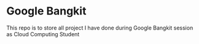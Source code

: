 # Google Bangkit
This repo is to store all project I have done during Google Bangkit session as Cloud Computing Student
